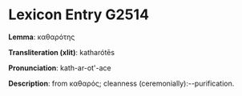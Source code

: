 # Lexicon Entry G2514

**Lemma**: καθαρότης

**Transliteration (xlit)**: katharótēs

**Pronunciation**: kath-ar-ot'-ace

**Description**:
from καθαρός; cleanness (ceremonially):--purification.
